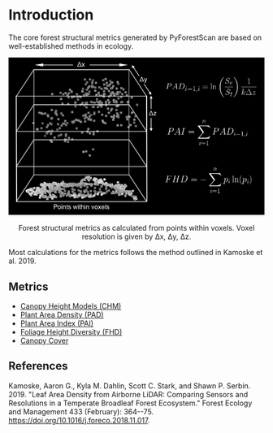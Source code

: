 # Introduction

The core forest structural metrics generated by PyForestScan are based on well-established methods in ecology.

![Forest structural metrics as calculated from points within voxels. Voxel resolution is given by Δx, Δy, Δz.](../../images/voxel_metrics.jpg)
<figcaption align="center">Forest structural metrics as calculated from points within voxels. Voxel resolution is given by Δx, Δy, Δz.</figcaption>

Most calculations for the metrics follows the method outlined in Kamoske et al. 2019.

## Metrics

* [Canopy Height Models (CHM)](chm.md)
* [Plant Area Density (PAD)](pad.md)
* [Plant Area Index (PAI)](pai.md)
* [Foliage Height Diversity (FHD)](fhd.md)
* [Canopy Cover](canopy_cover.md)

## References

Kamoske, Aaron G., Kyla M. Dahlin, Scott C. Stark, and Shawn P. Serbin.
2019. "Leaf Area Density from Airborne LiDAR: Comparing Sensors and
Resolutions in a Temperate Broadleaf Forest Ecosystem." Forest Ecology
and Management 433 (February): 364--75.
<https://doi.org/10.1016/j.foreco.2018.11.017>.
